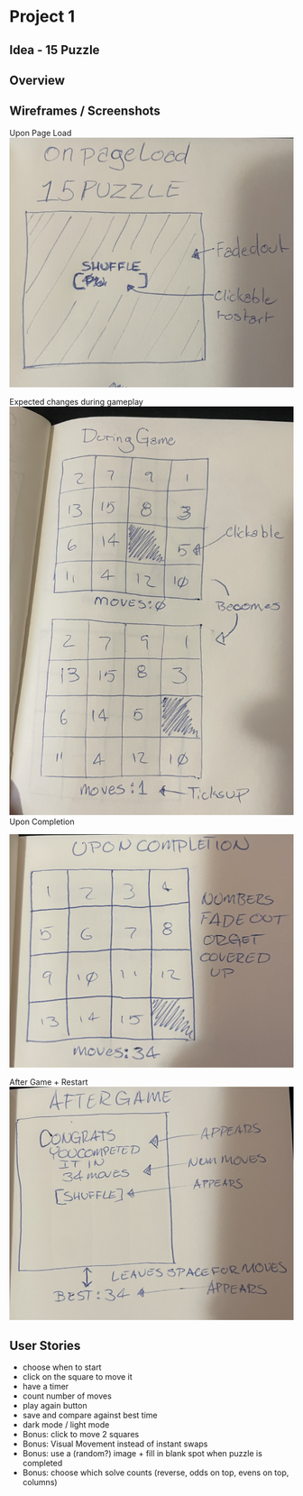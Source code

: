 # Project 1 

## Idea - 15 Puzzle

## Overview

## Wireframes / Screenshots
Upon Page Load
![Page Load](assets/Page%20Load.png)

Expected changes during gameplay
![During Game](assets/During%20Game.png)
Upon Completion

![Upon Completion](assets/Upon%20Completion.png)

After Game + Restart
![After Game](assets/After%20Game.png)



## User Stories
- choose when to start
- click on the square to move it
- have a timer
- count number of moves
- play again button
- save and compare against best time
- dark mode / light mode
- Bonus: click to move 2 squares 
- Bonus: Visual Movement instead of instant swaps
- Bonus: use a (random?) image + fill in blank spot when puzzle is completed
- Bonus: choose which solve counts (reverse, odds on top, evens on top, columns)
